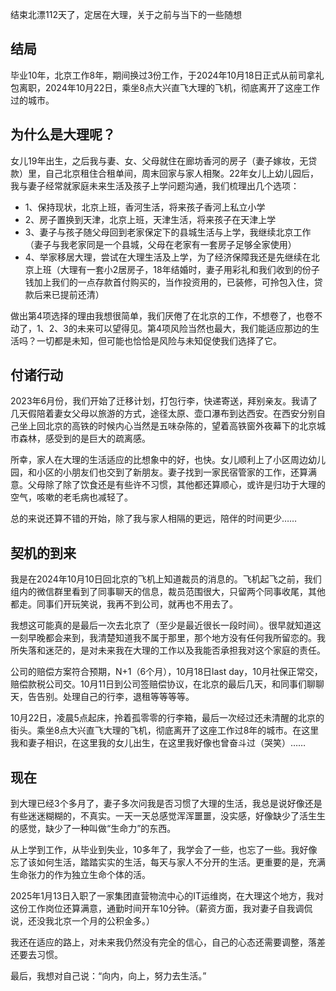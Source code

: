 结束北漂112天了，定居在大理，关于之前与当下的一些随想

## 结局

毕业10年，北京工作8年，期间换过3份工作，于2024年10月18日正式从前司拿礼包离职，2024年10月22日，乘坐8点大兴直飞大理的飞机，彻底离开了这座工作过的城市。

## 为什么是大理呢？

女儿19年出生，之后我与妻、女、父母就住在廊坊香河的房子（妻子嫁妆，无贷款）里，自己北京租住合租单间，周末回家与家人相聚。22年女儿上幼儿园后，我与妻子经常就家庭未来生活及孩子上学问题沟通，我们梳理出几个选项：

- 1、保持现状，北京上班，香河生活，将来孩子香河上私立小学
- 2、房子置换到天津，北京上班，天津生活，将来孩子在天津上学
- 3、妻子与孩子随父母回到老家保定下的县城生活与上学，我继续北京工作（妻子与我老家同是一个县城，父母在老家有一套房子足够全家使用）
- 4、举家移居大理，尝试在大理生活及上学，为了经济保障我还是先继续在北京上班（大理有一套小2居房子，18年结婚时，妻子用彩礼和我们收到的份子钱加上我们的一点存款首付购买的，当作投资用的，已装修，可拎包入住，贷款后来已提前还清）

做出第4项选择的理由我想很简单，我们厌倦了在北京的工作，不想卷了，也卷不动了，1、2、3的未来可以望得见。第4项风险当然也最大，我们能适应那边的生活吗？一切都是未知，但可能也恰恰是风险与未知促使我们选择了它。

## 付诸行动

2023年6月份，我们开始了迁移计划，打包行李，快递寄送，拜别亲友。我请了几天假陪着妻女父母以旅游的方式，途径太原、壶口瀑布到达西安。在西安分别自己坐上回北京的高铁的时候内心当然是五味杂陈的，望着高铁窗外夜幕下的北京城市森林，感受到的是巨大的疏离感。

所幸，家人在大理的生活适应的比想象中的好，也快。女儿顺利上了小区周边幼儿园，和小区的小朋友们也交到了新朋友。妻子找到一家民宿管家的工作，还算满意。父母除了除了饮食还是有些许不习惯，其他都还算顺心，或许是归功于大理的空气，咳嗽的老毛病也减轻了。

总的来说还算不错的开始，除了我与家人相隔的更远，陪伴的时间更少……

## 契机的到来

我是在2024年10月10日回北京的飞机上知道裁员的消息的。飞机起飞之前，我们组内的微信群里看到了同事聊天的信息，裁员范围很大，只留两个同事收尾，其他都走。同事们开玩笑说，我再不到公司，就再也不用去了。

我想这可能真的是最后一次去北京了（至少是最近很长一段时间）。很早就知道这一刻早晚都会来到，我清楚知道我不属于那里，那个地方没有任何我所留恋的。我所失落和迷茫的，是对未来我在大理的工作以及我能否承担我对这个家庭的责任。

公司的赔偿方案符合预期，N+1（6个月），10月18日last day，10月社保正常交，赔偿款税公司交。10月11日到公司签赔偿协议，在北京的最后几天，和同事们聊聊天，告告别。处理自己的行李，退租等等等等。

10月22日，凌晨5点起床，拎着孤零零的行李箱，最后一次经过还未清醒的北京的街头。乘坐8点大兴直飞大理的飞机，彻底离开了这座工作过8年的城市。在这里我和妻子相识，在这里我的女儿出生，在这里我好像也曾奋斗过（哭笑）……

## 现在

到大理已经3个多月了，妻子多次问我是否习惯了大理的生活，我总是说好像还是有些迷迷糊糊的，不真实。一天一天总感觉浑浑噩噩，没实感，好像缺少了活生生的感觉，缺少了一种叫做“生命力”的东西。

从上学到工作，从毕业到失业，10多年了，我学会了一些，也忘了一些。我好像忘了该如何生活，踏踏实实的生活，每天与家人不分开的生活。更重要的是，充满生命张力的作为独立生命个体的活。

2025年1月13日入职了一家集团直营物流中心的IT运维岗，在大理这个地方，我对这份工作岗位还算满意，通勤时间开车10分钟。（薪资方面，我对妻子自我调侃说，还没我北京一个月的公积金多。）

我还在适应的路上，对未来我仍然没有完全的信心，自己的心态还需要调整，落差还要去习惯。

最后，我想对自己说：“向内，向上，努力去生活。”
